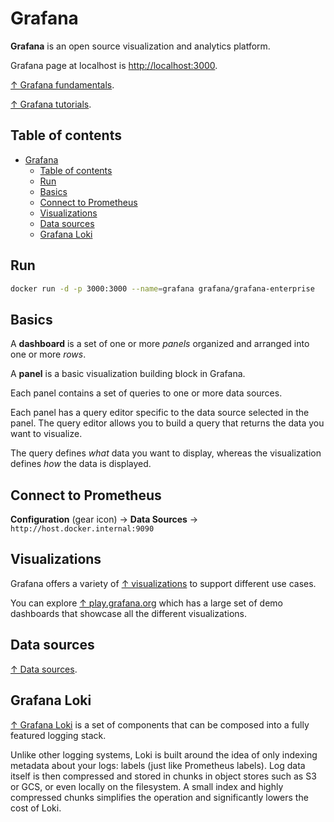 # Grafana

**Grafana** is an open source visualization and analytics platform.

Grafana page at localhost is <http://localhost:3000>.

[↑ Grafana fundamentals](https://grafana.com/tutorials/grafana-fundamentals).

[↑ Grafana tutorials](https://grafana.com/tutorials).

## Table of contents

- [Grafana](#grafana)
  - [Table of contents](#table-of-contents)
  - [Run](#run)
  - [Basics](#basics)
  - [Connect to Prometheus](#connect-to-prometheus)
  - [Visualizations](#visualizations)
  - [Data sources](#data-sources)
  - [Grafana Loki](#grafana-loki)

## Run

```bash
docker run -d -p 3000:3000 --name=grafana grafana/grafana-enterprise
```

## Basics

A **dashboard** is a set of one or more *panels* organized and arranged into one or more *rows*.

A **panel** is a basic visualization building block in Grafana.

Each panel contains a set of queries to one or more data sources.

Each panel has a query editor specific to the data source selected in the panel. The query editor allows you to build a query that returns the data you want to visualize.

The query defines *what* data you want to display, whereas the visualization defines *how* the data is displayed.

## Connect to Prometheus

**Configuration** (gear icon) → **Data Sources** → `http://host.docker.internal:9090`

## Visualizations

Grafana offers a variety of [↑ visualizations](https://grafana.com/docs/grafana/latest/panels-visualizations/visualizations) to support different use cases.

You can explore [↑ play.grafana.org](https://play.grafana.org) which has a large set of demo dashboards that showcase all the different visualizations.

## Data sources

[↑ Data sources](https://grafana.com/docs/grafana/latest/datasources).

## Grafana Loki

[↑ Grafana Loki](https://grafana.com/docs/loki/latest) is a set of components that can be composed into a fully featured logging stack.

Unlike other logging systems, Loki is built around the idea of only indexing metadata about your logs: labels (just like Prometheus labels). Log data itself is then compressed and stored in chunks in object stores such as S3 or GCS, or even locally on the filesystem. A small index and highly compressed chunks simplifies the operation and significantly lowers the cost of Loki.
